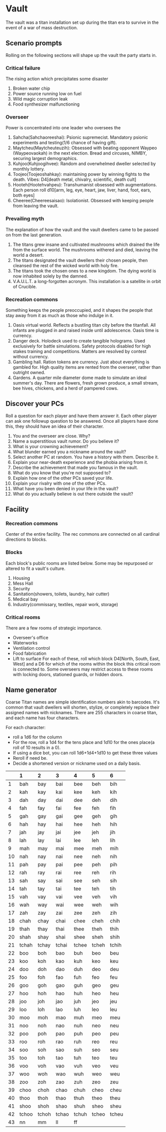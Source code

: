 # Vault
The vault was a titan installation set up during the titan era to survive in the event of a war of mass destruction.

## Scenario prompts
Rolling on the following sections will shape up the vault the party starts in.

### Critical failure
The rising action which precipitates some disaster

1. Broken water chip
2. Power source running low on fuel
3. Wild magic corruption leak
4. Food synthesizer malfunctioning

### Overseer
Power is concentrated into one leader who oversees the 

1. Sahcha(Sahchaoreeshai): Psionic supremecist. Mandatory psionic experiments and testing(1/6 chance of having gift).
2. Maytcheu(Maytcheuteuzih): Obsessed with beating opponent Waypeo (Waypeovaokah) in the next election. Bread and circuses, NIMBY, securing largest demographics.
3. Kuhjoo(Kuhjoogihvee): Random and overwhelmed dweller selected by monthly lottery.
4. Toojeo(Toojeoshahkay): maintaining power by winning fights to the death. Vibes: D4[death metal, chivalry, scientific, death cult]
5. Hooteh(Hootehvahpeu): Transhumanist obsessed with augmentations. Each person roll d10[arm, leg, eye, heart, jaw, liver, hand, foot, ears, both eyes]
6. Cheeree(Cheereesaisao): Isolationist. Obsessed with keeping people from leaving the vault.

### Prevailing myth
The explanation of how the vault and the vault dwellers came to be passed on from the last generation.

1. The titans grew insane and cultivated mushrooms which drained the life from the surface world. The mushrooms withered and died, leaving the world a desert.
2. The titans designated the vault dwellers their chosen people, then cleansed the rest of the wicked world with holy fire.
3. The titans took the chosen ones to a new kingdom. The dying world is now inhabited solely by the damned.
4. V.A.U.L.T. a long-forgotten acronym. This installation is a satellite in orbit of Crucible.

### Recreation commons
Something keeps the people preoccupied, and it shapes the people that stay away from it as much as those who indulge in it.

1. Oasis virtual world. Reflects a bustling titan city before the titanfall. All infants are plugged in and raised inside until adolescence. Oasis time is currency.
2. Danger deck. Holodeck used to create tangible holograms. Used exclusively for battle simulations. Safety protocols disabled for high stakes training and competitions. Matters are resolved by contest without currency.
3. Gambling hall. Ration tokens are currency. Just about everything is gambled for. High quality items are rented from the overseer, rather than outright owned.
4. Gardens. A quarter mile diameter dome made to simulate an ideal summer's day. There are flowers, fresh grown produce, a small stream, bee hives, chickens, and a herd of pampered cows.

## Discover your PCs
Roll a question for each player and have them answer it. Each other player can ask one followup question to be answered. Once all players have done this, they should have an idea of their character.

1. You and the overseer are close. Why?
2. Name a superstitious vault rumor. Do you believe it?
3. What is your crowning achievement?
4. What blunder earned you a nickname around the vault?
5. Select another PC at random. You have a history with them. Describe it.
6. Explain your near-death experience and the phobia arising from it.
7. Describe the achievement that made you famous in the vault.
8. What do you know that you're not supposed to?
9. Explain how one of the other PCs saved your life.
10. Explain your rivalry with one of the other PCs.
11. What have you been denied in your life in the vault?
12. What do you actually believe is out there outside the vault?

## Facility

### Recreation commons
Center of the entire facility. The rec commons are connected on all cardinal directions to blocks.

### Blocks
Each block's public rooms are listed below. Some may be repurposed or altered to fit a vault's culture.
1. Housing
2. Mess Hall
3. Security
4. Sanitation(showers, toilets, laundry, hair cutter)
5. Medical bay
6. Industry(commissary, textiles, repair work, storage)

### Critical rooms
There are a few rooms of strategic importance.
- Overseer's office
- Waterworks
- Ventilation control
- Food fabrication
- Lift to surface
For each of these, roll which block D4[North, South, East, West] and a D6 for which of the rooms within the block this critical room is connected to. Some overseers may restrict access to these rooms with locking doors, stationed guards, or hidden doors.

## Name generator
Coarse Titan names are simple identification numbers akin to barcodes. It's common that vault dwellers will shorten, stylize, or completely replace their assigned names with nicknames. There are 255 characters in coarse titan, and each name has four characters.

For each character:
- roll a 1d6 for the column
- For the row, roll a 1d4 for the tens place and 1d10 for the ones place(a roll of 10 results in a 0).
- If using a dice bot, you can roll 1d6+1d4+1d10 to get these three values
- Reroll if need be.
- Decide a shortened version or nickname used on a daily basis.

|    |  1    |  2    |  3    |  4    |  5    |  6    |
|:---|:------|:------|:------|:------|:------|:------|
|  1 | bah   | bay   | bai   | bee   | beh   | bih   |
|  2 | kah   | kay   | kai   | kee   | keh   | kih   |
|  3 | dah   | day   | dai   | dee   | deh   | dih   |
|  4 | fah   | fay   | fai   | fee   | feh   | fih   |
|  5 | gah   | gay   | gai   | gee   | geh   | gih   |
|  6 | hah   | hay   | hai   | hee   | heh   | hih   |
|  7 | jah   | jay   | jai   | jee   | jeh   | jih   |
|  8 | lah   | lay   | lai   | lee   | leh   | lih   |
|  9 | mah   | may   | mai   | mee   | meh   | mih   |
| 10 | nah   | nay   | nai   | nee   | neh   | nih   |
| 11 | pah   | pay   | pai   | pee   | peh   | pih   |
| 12 | rah   | ray   | rai   | ree   | reh   | rih   |
| 13 | sah   | say   | sai   | see   | seh   | sih   |
| 14 | tah   | tay   | tai   | tee   | teh   | tih   |
| 15 | vah   | vay   | vai   | vee   | veh   | vih   |
| 16 | wah   | way   | wai   | wee   | weh   | wih   |
| 17 | zah   | zay   | zai   | zee   | zeh   | zih   |
| 18 | chah  | chay  | chai  | chee  | cheh  | chih  |
| 19 | thah  | thay  | thai  | thee  | theh  | thih  |
| 20 | shah  | shay  | shai  | shee  | sheh  | shih  |
| 21 | tchah | tchay | tchai | tchee | tcheh | tchih |
| 22 | boo   | boh   | bao   | buh   | beo   | beu   |
| 23 | koo   | koh   | kao   | kuh   | keo   | keu   |
| 24 | doo   | doh   | dao   | duh   | deo   | deu   |
| 25 | foo   | foh   | fao   | fuh   | feo   | feu   |
| 26 | goo   | goh   | gao   | guh   | geo   | geu   |
| 27 | hoo   | hoh   | hao   | huh   | heo   | heu   |
| 28 | joo   | joh   | jao   | juh   | jeo   | jeu   |
| 29 | loo   | loh   | lao   | luh   | leo   | leu   |
| 30 | moo   | moh   | mao   | muh   | meo   | meu   |
| 31 | noo   | noh   | nao   | nuh   | neo   | neu   |
| 32 | poo   | poh   | pao   | puh   | peo   | peu   |
| 33 | roo   | roh   | rao   | ruh   | reo   | reu   |
| 34 | soo   | soh   | sao   | suh   | seo   | seu   |
| 35 | too   | toh   | tao   | tuh   | teo   | teu   |
| 36 | voo   | voh   | vao   | vuh   | veo   | veu   |
| 37 | woo   | woh   | wao   | wuh   | weo   | weu   |
| 38 | zoo   | zoh   | zao   | zuh   | zeo   | zeu   |
| 39 | choo  | choh  | chao  | chuh  | cheo  | cheu  |
| 40 | thoo  | thoh  | thao  | thuh  | theo  | theu  |
| 41 | shoo  | shoh  | shao  | shuh  | sheo  | sheu  |
| 42 | tchoo | tchoh | tchao | tchuh | tcheo | tcheu |
| 43 | nn    | mm    | ll    | ff    |       |       |
